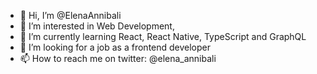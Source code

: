 - 👋 Hi, I’m @ElenaAnnibali
- 👀 I’m interested in Web Development, 
- 🌱 I’m currently learning React, React Native, TypeScript and GraphQL
- 💞️ I’m looking for a job as a frontend developer
- 📫 How to reach me on twitter: @elena_annibali 

<!---
ElenaAnnibali/ElenaAnnibali is a ✨ special ✨ repository because its `README.md` (this file) appears on your GitHub profile.
You can click the Preview link to take a look at your changes.
--->
